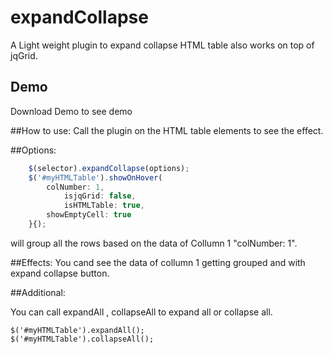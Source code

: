 expandCollapse
=================

A Light weight plugin to expand collapse HTML table also works on top of jqGrid.

## Demo
Download Demo to see demo

##How to use:
Call the plugin on the HTML table elements to see the effect. 
				
##Options:
```javascript
	$(selector).expandCollapse(options);
	$('#myHTMLTable').showOnHover(
	    colNumber: 1,
            isjqGrid: false,
            isHTMLTable: true,
	    showEmptyCell: true
	}{);
```
will group all the rows based on the data of Collumn 1 "colNumber: 1".

##Effects:
You cand see the data of collumn 1 getting grouped and with expand collapse button.

##Additional:

You can call expandAll , collapseAll to expand all or collapse all.
```
$('#myHTMLTable').expandAll();
$('#myHTMLTable').collapseAll();
```
